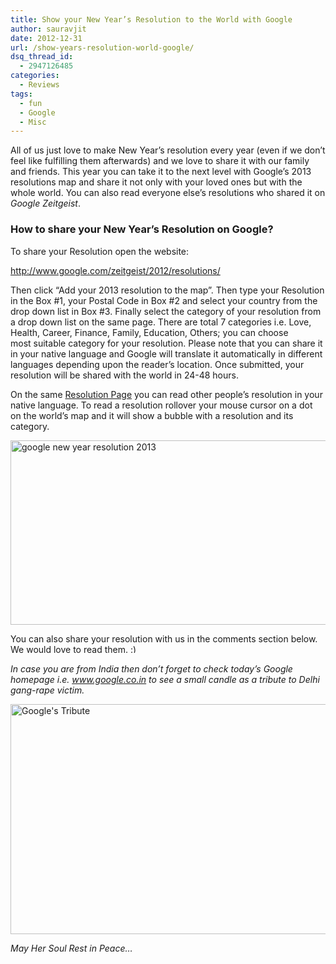 ```yaml
---
title: Show your New Year’s Resolution to the World with Google
author: sauravjit
date: 2012-12-31
url: /show-years-resolution-world-google/
dsq_thread_id:
  - 2947126485
categories:
  - Reviews
tags:
  - fun
  - Google
  - Misc
---
```

All of us just love to make New Year&#8217;s resolution every year (even if we don&#8217;t feel like fulfilling them afterwards) and we love to share it with our family and friends. This year you can take it to the next level with Google&#8217;s 2013 resolutions map and share it not only with your loved ones but with the whole world. You can also read everyone else&#8217;s resolutions who shared it on *Google Zeitgeist*.

### How to share your New Year&#8217;s Resolution on Google?

To share your Resolution open the website:

<a href="http://www.google.com/zeitgeist/2012/resolutions/" onclick="_gaq.push(['_trackEvent', 'outbound-article', 'http://www.google.com/zeitgeist/2012/resolutions/', 'http://www.google.com/zeitgeist/2012/resolutions/\n']);" target="_blank">http://www.google.com/zeitgeist/2012/resolutions/</p> 

<p>
  </a>
</p>

<p>
  Then click &#8220;Add your 2013 resolution to the map&#8221;. Then type your Resolution in the Box #1, your Postal Code in Box #2 and select your country from the drop down list in Box #3. Finally select the category of your resolution from a drop down list on the same page. There are total 7 categories i.e. Love, Health, Career, Finance, Family, Education, Others; you can choose most suitable category for your resolution. Please note that you can share it in your native language and Google will translate it automatically in different languages depending upon the reader&#8217;s location. Once submitted, your resolution will be shared with the world in 24-48 hours.
</p>

<p>
  On the same <a href="http://www.google.com/zeitgeist/2012/resolutions/" onclick="_gaq.push(['_trackEvent', 'outbound-article', 'http://www.google.com/zeitgeist/2012/resolutions/', 'Resolution Page']);" target="_blank">Resolution Page</a> you can read other people&#8217;s resolution in your native language. To read a resolution rollover your mouse cursor on a dot on the world&#8217;s map and it will show a bubble with a resolution and its category.
</p>

<p>
  <img class="aligncenter size-medium wp-image-70029" alt="google new year resolution 2013" src="http://cdn.devilsworkshop.org/files/2012/12/google-new-year-resolution-2013-600x295.jpg" width="600" height="295" />
</p>

<p>
  You can also share your resolution with us in the comments section below. We would love to read them. <img src="http://devilsworkshop.org/wp-includes/images/smilies/simple-smile.png" alt=":)" class="wp-smiley" style="height: 1em; max-height: 1em;" />
</p>

<p>
  <em>In case you are from India then don&#8217;t forget to check today&#8217;s Google homepage i.e. <a href="http://google.co.in" onclick="_gaq.push(['_trackEvent', 'outbound-article', 'http://google.co.in', 'www.google.co.in']);" target="_blank">www.google.co.in</a> to see a small candle as a tribute to Delhi gang-rape victim.</em>
</p>

<p>
  <img class="aligncenter size-medium wp-image-70031" alt="Google's Tribute" src="http://cdn.devilsworkshop.org/files/2012/12/Googles-Tribute-600x368.jpg" width="600" height="368" />
</p>

<p>
  <em>May Her Soul Rest in Peace&#8230;</em>
</p>
